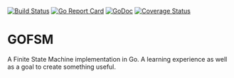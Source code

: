 [![Build Status](https://travis-ci.org/strangnet/gofsm.svg?branch=master)](https://travis-ci.org/strangnet/gofsm)
[![Go Report Card](https://goreportcard.com/badge/github.com/strangnet/gofsm)](https://goreportcard.com/report/github.com/strangnet/gofsm)
[![GoDoc](https://godoc.org/github.com/strangnet/gofsm?status.svg)](https://godoc.org/github.com/strangnet/gofsm)
[![Coverage Status](https://coveralls.io/repos/github/strangnet/gofsm/badge.svg?branch=master)](https://coveralls.io/github/strangnet/gofsm?branch=develop)

# GOFSM
A Finite State Machine implementation in Go. A learning experience as well as a goal to create something useful.

